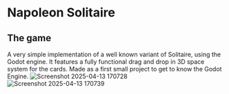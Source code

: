 # Napoleon Solitaire
## The game
A very simple implementation of a well known variant of Solitaire, using the Godot engine. It features a fully functional drag and drop in 3D space system for the cards. Made as a first small project to get to know the Godot Engine.
![Screenshot 2025-04-13 170728](https://github.com/user-attachments/assets/cc6dd86e-17b9-4c39-aef1-e39e341e7a79)
![Screenshot 2025-04-13 170739](https://github.com/user-attachments/assets/8392b38e-551b-4d34-8534-1a074df7aa15)
